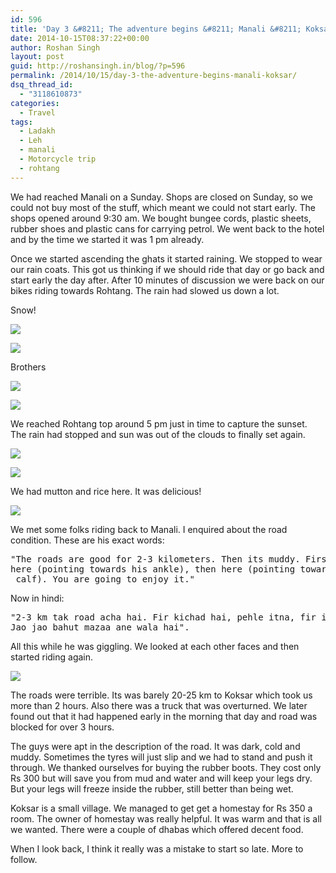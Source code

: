 ```yaml
---
id: 596
title: 'Day 3 &#8211; The adventure begins &#8211; Manali &#8211; Koksar'
date: 2014-10-15T08:37:22+00:00
author: Roshan Singh
layout: post
guid: http://roshansingh.in/blog/?p=596
permalink: /2014/10/15/day-3-the-adventure-begins-manali-koksar/
dsq_thread_id:
  - "3118610873"
categories:
  - Travel
tags:
  - Ladakh
  - Leh
  - manali
  - Motorcycle trip
  - rohtang
---
```

We had reached Manali on a Sunday. Shops are closed on Sunday, so we could not buy most of the stuff, which meant we could not start early. The shops opened around 9:30 am. We bought bungee cords, plastic sheets, rubber shoes and plastic cans for carrying petrol. We went back to the hotel and by the time we started it was 1 pm already.

Once we started ascending the ghats it started raining. We stopped to wear our rain coats. This got us thinking if we should ride that day or go back and start early the day after. After 10 minutes of discussion we were back on our bikes riding towards Rohtang. The rain had slowed us down a lot.

Snow!
  
![](https://lh6.googleusercontent.com/-4BBon8kuWEk/VCuXx9QM2GI/AAAAAAAAG1M/bpmzYV7UQrI/w967-h725-no/DSC01367.JPG)

![](https://lh4.googleusercontent.com/-qXAn7R3LrPM/VCuuAL71r3I/AAAAAAAAHnE/fEUHHcKBTxE/w967-h725-no/DSC00656.JPG)

Brothers
  
![](https://lh6.googleusercontent.com/-PNv4fiTUras/VCuuAAWzqLI/AAAAAAAAICg/OFgcWR_4eRs/w967-h725-no/DSC00660.JPG)

![](https://lh3.googleusercontent.com/-uDpYiTmXeNs/VCuuDUiLtbI/AAAAAAAAHng/ZIQrqWuHC4c/w967-h725-no/DSC00677.JPG)

We reached Rohtang top around 5 pm just in time to capture the sunset. The rain had stopped and sun was out of the clouds to finally set again.

![](https://lh5.googleusercontent.com/-laJcjbEz6Bo/VCuX6C-ShEI/AAAAAAAAG2k/t1KmN2JPZkc/w967-h725-no/DSC01379.JPG)

![](https://lh5.googleusercontent.com/-OP9O3fEqBno/VCuuFVLdptI/AAAAAAAAHns/T6OccURs-xg/w967-h725-no/DSC00679.JPG)

We had mutton and rice here. It was delicious!

![](https://lh6.googleusercontent.com/-XokIY2iSZlY/VCuX_B9n1_I/AAAAAAAAG3U/-GfRmfaxOss/w967-h725-no/DSC01384.JPG)

We met some folks riding back to Manali. I enquired about the road condition. These are his exact words:

<pre>"The roads are good for 2-3 kilometers. Then its muddy. First till 
here (pointing towards his ankle), then here (pointing towards his
 calf). You are going to enjoy it."</pre>

Now in hindi:

<pre>"2-3 km tak road acha hai. Fir kichad hai, pehle itna, fir itna. 
Jao jao bahut mazaa ane wala hai".
</pre>

All this while he was giggling. We looked at each other faces and then started riding again.

![](https://lh5.googleusercontent.com/-qV0IbBxb5rY/VCuuIBNCDEI/AAAAAAAAHoE/eWhPIoWCrUc/w967-h725-no/DSC00682.JPG)

The roads were terrible. Its was barely 20-25 km to Koksar which took us more than 2 hours. Also there was a truck that was overturned. We later found out that it had happened early in the morning that day and road was blocked for over 3 hours.

The guys were apt in the description of the road. It was dark, cold and muddy. Sometimes the tyres will just slip and we had to stand and push it through. We thanked ourselves for buying the rubber boots. They cost only Rs 300 but will save you from mud and water and will keep your legs dry. But your legs will freeze inside the rubber, still better than being wet.

Koksar is a small village. We managed to get get a homestay for Rs 350 a room. The owner of homestay was really helpful. It was warm and that is all we wanted. There were a couple of dhabas which offered decent food.

When I look back, I think it really was a mistake to start so late. More to follow.